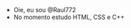 - Oie, eu sou @Raul772
- No momento estudo HTML, CSS e C++

<!---
Raul772/Raul772 is a ✨ special ✨ repository because its `README.md` (this file) appears on your GitHub profile.
You can click the Preview link to take a look at your changes.
--->

